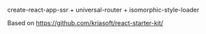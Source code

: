 create-react-app-ssr + universal-router + isomorphic-style-loader

Based on https://github.com/kriasoft/react-starter-kit/
